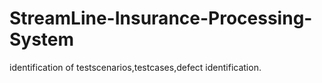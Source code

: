 # StreamLine-Insurance-Processing-System
identification of testscenarios,testcases,defect identification.
